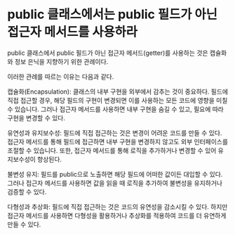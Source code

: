 # public 클래스에서는 public 필드가 아닌 접근자 메서드를 사용하라


public 클래스에서 public 필드가 아닌 접근자 메서드(getter)를 사용하는 것은 캡슐화와 정보 은닉을 지향하기 위한 관례이다. 

이러한 관례를 따르는 이유는 다음과 같다.

캡슐화(Encapsulation): 클래스의 내부 구현을 외부에서 감추는 것이 중요하다. 필드에 직접 접근할 경우, 해당 필드의 구현이 변경되면 이를 사용하는 모든 코드에 영향을 미칠 수 있습니다. 그러나 접근자 메서드를 사용하면 내부 구현을 숨길 수 있고, 필요에 따라 구현을 변경할 수 있다.

유연성과 유지보수성: 필드에 직접 접근하는 것은 변경이 어려운 코드를 만들 수 있다. 접근자 메서드를 통해 필드에 접근하면 내부 구현을 변경하지 않고도 외부 인터페이스를 조절할 수 있습니다. 또한, 접근자 메서드를 통해 로직을 추가하거나 변경할 수 있어 유지보수성이 향상된다.

불변성 유지: 필드를 public으로 노출하면 해당 필드에 어떠한 값이든 대입할 수 있다. 그러나 접근자 메서드를 사용하면 값을 읽을 때 로직을 추가하여 불변성을 유지하거나 검증할 수 있다.

다형성과 추상화: 필드에 직접 접근하는 것은 코드의 유연성을 감소시킬 수 있다. 하지만 접근자 메서드를 사용하면 다형성을 활용하거나 추상화를 적용하여 코드를 더 유연하게 만들 수 있다.